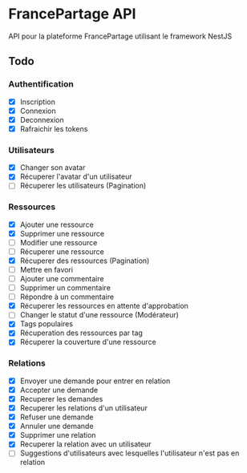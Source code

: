 # FrancePartage API

API pour la plateforme FrancePartage utilisant le framework NestJS

## Todo

### Authentification

- [x] Inscription
- [x] Connexion
- [x] Deconnexion
- [x] Rafraichir les tokens

### Utilisateurs

- [x] Changer son avatar
- [x] Récuperer l'avatar d'un utilisateur
- [ ] Récuperer les utilisateurs (Pagination)

### Ressources

- [x] Ajouter une ressource
- [x] Supprimer une ressource
- [ ] Modifier une ressource
- [ ] Récuperer une ressource
- [x] Récuperer des ressources (Pagination)
- [ ] Mettre en favori
- [ ] Ajouter une commentaire
- [ ] Supprimer un commentaire
- [ ] Répondre à un commentaire
- [x] Récuperer les ressources en attente d'approbation
- [ ] Changer le statut d'une ressource (Modérateur)
- [x] Tags populaires
- [x] Récuperation des ressources par tag
- [x] Récuperer la couverture d'une ressource

### Relations

- [x] Envoyer une demande pour entrer en relation
- [x] Accepter une demande
- [x] Recuperer les demandes
- [x] Recuperer les relations d'un utilisateur
- [x] Refuser une demande
- [x] Annuler une demande
- [x] Supprimer une relation
- [x] Recuperer la relation avec un utilisateur
- [ ] Suggestions d'utilisateurs avec lesquelles l'utilisateur n'est pas en relation